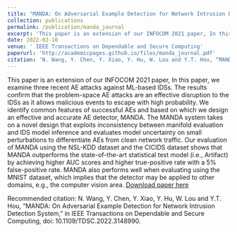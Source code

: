 ```yaml
---
title: "MANDA: On Adversarial Example Detection for Network Intrusion Detection System"
collection: publications
permalink: /publication/manda_journal
excerpt: 'This paper is an extension of our INFOCOM 2021 paper, In this paper, we propose general guidelines of generating AEs in different problem spaces. we extend the evaluation to a multi-class IDS on a new dataset (i.e., CICIDS 2017). We demonstrate that MANDA generalizes well to a multi-class IDS.'
date: 2022-02-10
venue: ' IEEE Transactions on Dependable and Secure Computing'
paperurl: 'http://academicpages.github.io/files/manda_journal.pdf'
citation: 'N. Wang, Y. Chen, Y. Xiao, Y. Hu, W. Lou and Y.T. Hou, “MANDA: On Adversarial Example Detection for Network Intrusion Detection System,” in IEEE Transactions on Dependable and Secure Computing, doi: 10.1109/TDSC.2022.3148990.'
---
```

This paper is an extension of our INFOCOM 2021 paper, In this paper, we examine three recent AE attacks against ML-based IDSs. The results confirm that the problem-space AE attacks are an effective disruption to the IDSs as it allows malicious events to escape with high probability. We identify common features of successful AEs and based on which we design an effective and accurate AE detector, MANDA. The MANDA system takes on a novel design that exploits inconsistency between manifold evaluation and IDS model inference and evaluates model uncertainty on small perturbations to differentiate AEs from clean network traffic. Our evaluation of MANDA using the NSL-KDD dataset and the CICIDS dataset shows that MANDA outperforms the state-of-the-art statistical test model (i.e., Artifact) by achieving higher AUC scores and higher true-positive rate with a 5% false-positive rate. MANDA also performs well when evaluating using the MNIST dataset, which implies that the detector may be applied to other domains, e.g., the computer vision area.
[Download paper here](http://academicpages.github.io/files/manda_journal.pdf)

Recommended citation: N. Wang, Y. Chen, Y. Xiao, Y. Hu, W. Lou and Y.T. Hou, “MANDA: On Adversarial Example Detection for Network Intrusion Detection System,” in IEEE Transactions on Dependable and Secure Computing, doi: 10.1109/TDSC.2022.3148990.

